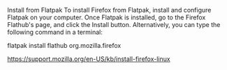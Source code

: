 Install from Flatpak
To install Firefox from Flatpak, install and configure Flatpak on your computer. Once Flatpak is installed, go to the Firefox Flathub's page, and click the Install button. Alternatively, you can type the following command in a terminal:

flatpak install flathub org.mozilla.firefox

https://support.mozilla.org/en-US/kb/install-firefox-linux